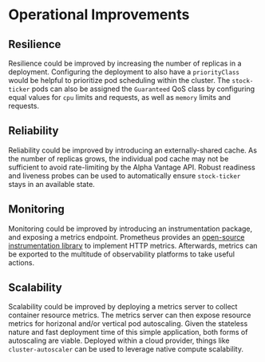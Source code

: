 # Operational Improvements

## Resilience
Resilience could be improved by increasing the number of replicas in a deployment.  Configuring the deployment to also have a `priorityClass` would be helpful to prioritize pod scheduling within the cluster. The `stock-ticker` pods can also be assigned the `Guaranteed` QoS class by configuring equal values for `cpu` limits and requests, as well as `memory` limits and requests.

## Reliability
Reliability could be improved by introducing an externally-shared cache.  As the number of replicas grows, the individual pod cache may not be sufficient to avoid rate-limiting by the Alpha Vantage API.  Robust readiness and liveness probes can be used to automatically ensure `stock-ticker` stays in an available state.

## Monitoring
Monitoring could be improved by introducing an instrumentation package, and exposing a metrics endpoint.  Prometheus provides an [open-source instrumentation library](https://github.com/prometheus/client_golang) to implement HTTP metrics.  Afterwards, metrics can be exported to the multitude of observability platforms to take useful actions.

## Scalability
Scalability could be improved by deploying a metrics server to collect container resource metrics.  The metrics server can then expose resource metrics for horizonal and/or vertical pod autoscaling.  Given the stateless nature and fast deployment time of this simple application, both forms of autoscaling are viable.  Deployed within a cloud provider, things like `cluster-autoscaler` can be used to leverage native compute scalability.
